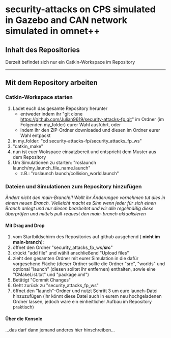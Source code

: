 # security-attacks on CPS simulated in Gazebo and CAN network simulated in omnet++

## Inhalt des Repositories
Derzeit befindet sich nur ein Catkin-Workspace im Repository

---
## Mit dem Repository arbeiten

### Catkin-Workspace starten

1. Ladet euch das gesamte Repository herunter
    * entweder indem ihr "git clone https://github.com/Julian9619/security-attacks-fp.git" im Ordner (im Folgenden my_folder) eurer Wahl ausführt, oder
    * indem ihr den ZIP-Ordner downloaded und diesen im Ordner eurer Wahl entpackt
2. in my_folder: "cd security-attacks-fp/security_attacks_fp_ws"
3. "catkin_make"
4. nun ist euer Wokspace einsatzbereit und entspricht dem Muster aus dem Repository
5. Um Simulationen zu starten: "roslaunch launch/my_launch_file_name.launch"
    * z.B.: "roslaunch launch/collision_world.launch"
  
### Dateien und Simulationen zum Repository hinzufügen

*Ändert nicht den main-Branch!!! Wollt ihr Änderungen vornehmen tut dies in einem neuen Branch. Vielleicht macht es Sinn wenn jeder für sich einen Branch anlegt und nur diesen bearbeitet und wir alle regelmäßig diese überprüfen und mittels pull-request den main-branch aktualisieren*

#### Mit Drag and Drop

1. vom Startbildschirm des Repositories auf github ausgehend ( **nicht im main-branch**):
2. öffnet den Ordner "security_attacks_fp_ws/**src**"
3. drückt "add file" und wählt anschließend "Upload files"
4. zieht den gesamten Ordner mit eurer Simulation in die dafür vorgesehene Fläche (dieser Ordner sollte die Ordner "src", "worlds" und optional "launch" (diesen solltet ihr entfernen) enthalten, sowie eine "CMakeList.txt" und "package.xml")
5. Betätigt "Commit Changes"
6. Geht zurück zu "security_attacks_fp_ws"
7. öffnet den "launch"-Ordner und nutzt Schritt 3 um eure launch-Datei hinzuzufügen (ihr könnt diese Datei auch in eurem neu hochgeladenen Ordner lassen, jedoch wäre ein einheitlicher Aufbau im Repository praktisch)

#### Über die Konsole
...das darf dann jemand anderes hier hinschreiben...


